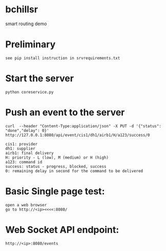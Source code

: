 # bchillsr
smart routing demo

# Preliminary
	see pip install instruction in srvrequirements.txt


# Start the server
	python coreservice.py

# Push an event to the server
	curl  --header "Content-Type:application/json" -X PUT -d '{"status": "done","delay": 0}' http://127.0.0.1:8080/api/event/cis1/dh1/airb1/H/a123/success/0

	cis1: provider
	dh1: supplier
	airb1: final delivery
	H: priority - L (low), M (medium) or H (high)
	a123: command id
	success: status - progress, blocked, success
	0: remaining delay in second for the command to be delivered

# Basic Single page test:
	open a web browser
	go to http://<ip><<<<:8080/

# Web Socket API endpoint:
	http://<ip>:8080/events


